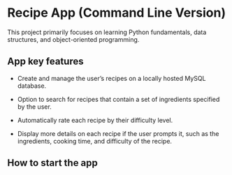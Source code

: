 # Recipe App (Command Line Version)

This project primarily focuses on learning Python fundamentals, data structures, and object-oriented programming.

## App key features

-   Create and manage the user’s recipes on a locally hosted MySQL database.

-   Option to search for recipes that contain a set of ingredients specified by the user.

-   Automatically rate each recipe by their difficulty level.

-   Display more details on each recipe if the user prompts it, such as the ingredients, cooking time, and difficulty of the recipe.

## How to start the app
